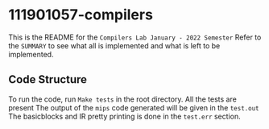 # 111901057-compilers

This is the README for the `Compilers Lab January - 2022 Semester`
Refer to the `SUMMARY` to see what all is implemented and what is left to be implemented.

## Code Structure

To run the code, run `Make tests` in the root directory.
All the tests are present 
The output of the `mips` code generated will be given in the `test.out`
The basicblocks and IR pretty printing is done in the `test.err` section.